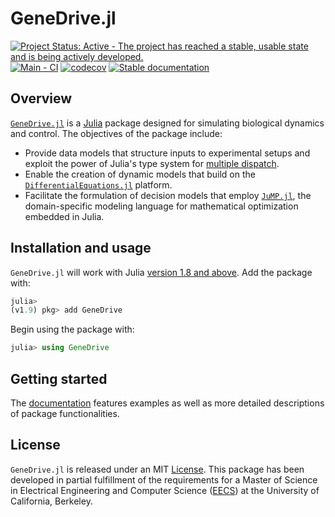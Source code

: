 # GeneDrive.jl

[![Project Status: Active - The project has reached a stable, usable state and is being actively developed.](http://www.repostatus.org/badges/latest/active.svg)](http://www.repostatus.org/#active)
[![Main - CI](https://github.com/vnvasquez/GeneDrive.jl/actions/workflows/main-tests.yml/badge.svg)](https://github.com/vnvasquez/GeneDrive.jl/actions/workflows/main-tests.yml)
[![codecov](https://codecov.io/gh/vnvasquez/GeneDrive.jl/branch/main/graph/badge.svg?token=A1C8HACSIP)](https://codecov.io/gh/vnvasquez/GeneDrive.jl)
[![Stable documentation](https://img.shields.io/badge/docs-stable-blue.svg)](https://vnvasquez.github.io/GeneDrive.jl/dev/)

## Overview 

[`GeneDrive.jl`](https://vnvasquez.github.io/GeneDrive.jl/dev/) is a [Julia](https://julialang.org) package designed for simulating biological dynamics and control. The objectives of the package include: 
* Provide data models that structure inputs to experimental setups and exploit the power of Julia's type system for [multiple dispatch](https://docs.julialang.org/en/v1/manual/methods/). 
* Enable the creation of dynamic models that build on the [`DifferentialEquations.jl`](https://diffeq.sciml.ai/stable/) platform.
* Facilitate the formulation of decision models that employ [`JuMP.jl`](https://jump.dev/JuMP.jl/stable/), the domain-specific modeling language for mathematical optimization embedded in Julia.

## Installation and usage 

`GeneDrive.jl` will work with Julia [version 1.8 and above](https://julialang.org/downloads/). Add the package with:

```julia
julia> 
(v1.9) pkg> add GeneDrive
```

Begin using the package with: 
```julia
julia> using GeneDrive
```

## Getting started

The [documentation](https://vnvasquez.github.io/GeneDrive.jl/dev/) features examples as well as more detailed descriptions of package functionalities.  

## License

`GeneDrive.jl` is released under an MIT [License](https://opensource.org/licenses/MIT). This package has been developed in partial fulfillment of the requirements for a Master of Science in Electrical Engineering and Computer Science ([EECS](https://eecs.berkeley.edu/research)) at the University of California, Berkeley. 
